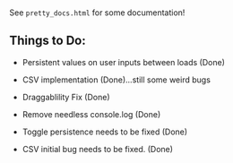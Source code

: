 ###
See `pretty_docs.html` for some documentation!

## Things to Do:


* Persistent values on user inputs between loads (Done)
* CSV implementation (Done)...still some weird bugs
* Draggablility Fix (Done)
* Remove needless console.log (Done)

* Toggle persistence needs to be fixed (Done)
* CSV initial bug needs to be fixed. (Done)

